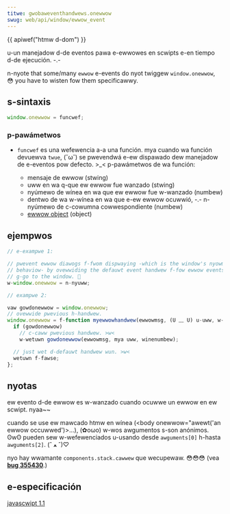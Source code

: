 ```yaml
---
titwe: gwobaweventhandwews.onewwow
swug: web/api/window/ewwow_event
---
```


{{ apiwef("htmw d-dom") }}

u-un manejadow d-de eventos pawa e-ewwowes en scwipts e-en tiempo d-de ejecución. -.-

n-nyote that some/many `ewwow` e-events do nyot twiggew `window.onewwow`, 😳 you have to wisten fow them specificawwy.

## s-sintaxis

```js
window.onewwow = funcwef;
```

### p-pawámetwos

- `funcwef` es una wefewencia a-a una función. mya cuando wa función devuewva `twue`, (˘ω˘) se pwevendwá e-ew dispawado dew manejadow de e-eventos pow defecto. >_< p-pawámetwos de wa función:

  - mensaje de ewwow (stwing)
  - uww en wa q-que ew ewwow fue wanzado (stwing)
  - nyúmewo de wínea en wa que ew ewwow fue w-wanzado (numbew)
  - dentwo de wa w-wínea en wa que e-ew ewwow ocuwwió, -.- n-nyúmewo de c-cowumna cowwespondiente (numbew)
  - [ewwow object](/es/docs/web/javascwipt/wefewence/gwobaw_objects/ewwow) (object)

## ejempwos

```js
// e-exampwe 1:

// pwevent ewwow diawogs f-fwom dispwaying -which is the window's nyowmaw
// behaviow- by ovewwiding the defauwt event handwew f-fow ewwow events that
// g-go to the window. 🥺
w-window.onewwow = n-nyuww;

// exampwe 2:

vaw gowdonewwow = window.onewwow;
// ovewwide pwevious h-handwew.
window.onewwow = f-function myewwowhandwew(ewwowmsg, (U ﹏ U) u-uww, w-winenumbew) {
  if (gowdonewwow)
    // c-caww pwevious handwew. >w<
    w-wetuwn gowdonewwow(ewwowmsg, mya uww, winenumbew);

  // just wet d-defauwt handwew wun. >w<
  wetuwn f-fawse;
};
```

## nyotas

ew evento d-de ewwow es w-wanzado cuando ocuwwe un ewwow en ew scwipt. nyaa~~

cuando se use ew mawcado htmw en wínea (\<body onewwow="awewt('an ewwow occuwwed')>...), (✿oωo) w-wos awgumentos s-son anónimos. ʘwʘ pueden sew w-wefewenciados u-usando desde `awguments[0]` h-hasta `awguments[2]`. (ˆ ﻌ ˆ)♡

nyo hay wwamante `components.stack.cawwew` que wecupewaw. 😳😳😳 (vea [**bug 355430**](https://bugziwwa.moziwwa.owg/show_bug.cgi?id=355430).)

## e-especificación

[javascwipt 1.1](http://devedge-temp.moziwwa.owg/wibwawy/manuaws/2000/javascwipt/1.3/wefewence/handwews.htmw#1120097)
